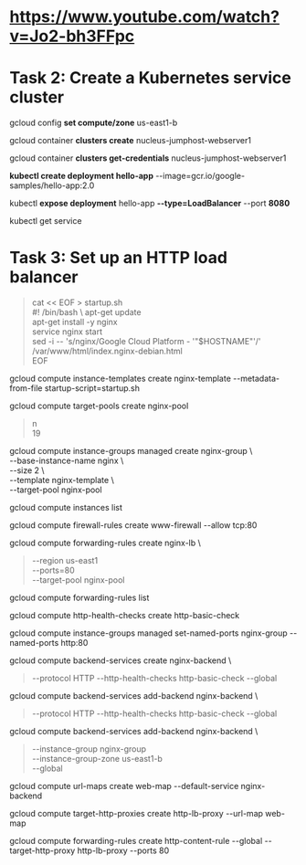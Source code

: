 # https://www.youtube.com/watch?v=Jo2-bh3FFpc

# Task 2: Create a Kubernetes service cluster

gcloud config __set compute/zone__ us-east1-b

gcloud container __clusters create__ nucleus-jumphost-webserver1

gcloud container __clusters get-credentials__ nucleus-jumphost-webserver1

__kubectl create deployment hello-app__ --image=gcr.io/google-samples/hello-app:2.0

kubectl __expose deployment__ hello-app __--type=LoadBalancer__ --port __8080__

kubectl get service

# Task 3: Set up an HTTP load balancer


>cat << EOF > startup.sh \
>#! /bin/bash \ 
>apt-get update \
>apt-get install -y nginx \
>service nginx start \
>sed -i -- 's/nginx/Google Cloud Platform - '"\$HOSTNAME"'/' /var/www/html/index.nginx-debian.html \
>EOF 

gcloud compute instance-templates create nginx-template --metadata-from-file startup-script=startup.sh

gcloud compute target-pools create nginx-pool
> n \
> 19

 gcloud compute instance-groups managed create nginx-group \  
 --base-instance-name nginx \  
 --size 2 \  
 --template nginx-template \  
 --target-pool nginx-pool  

gcloud compute instances list

gcloud compute firewall-rules create www-firewall --allow tcp:80

gcloud compute forwarding-rules create nginx-lb \\
> --region us-east1 \
> --ports=80 \
> --target-pool nginx-pool



gcloud compute forwarding-rules list

gcloud compute http-health-checks create http-basic-check

gcloud compute instance-groups managed set-named-ports nginx-group --named-ports http:80

gcloud compute backend-services create nginx-backend \\
> --protocol HTTP --http-health-checks http-basic-check --global

gcloud compute backend-services add-backend nginx-backend \\
> --protocol HTTP --http-health-checks http-basic-check --global

gcloud compute backend-services add-backend nginx-backend \\
> --instance-group nginx-group \
> --instance-group-zone us-east1-b \
> --global

gcloud compute url-maps create web-map --default-service nginx-backend

gcloud compute target-http-proxies create http-lb-proxy --url-map web-map

gcloud compute forwarding-rules create http-content-rule --global --target-http-proxy http-lb-proxy --ports 80
